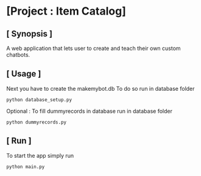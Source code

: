 # [Project : Item Catalog]

## [ Synopsis ]

A web application that lets user to create and teach their own custom chatbots.

## [ Usage ]

Next you have to create the makemybot.db To do so run in database folder
~~~~
python database_setup.py
~~~~

Optional : To fill dummyrecords in database run in database folder
~~~~
python dummyrecords.py
~~~~
## [ Run ]

To start the app simply run
~~~~
python main.py
~~~~
